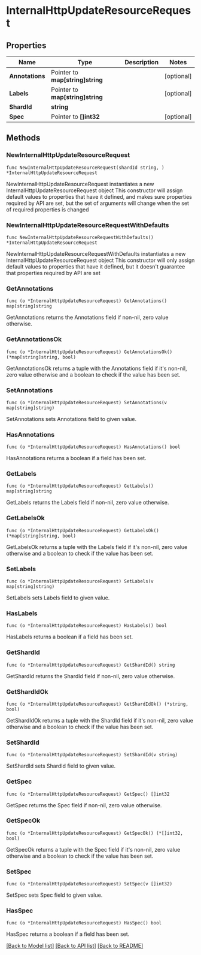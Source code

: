 # InternalHttpUpdateResourceRequest

## Properties

Name | Type | Description | Notes
------------ | ------------- | ------------- | -------------
**Annotations** | Pointer to **map[string]string** |  | [optional] 
**Labels** | Pointer to **map[string]string** |  | [optional] 
**ShardId** | **string** |  | 
**Spec** | Pointer to **[]int32** |  | [optional] 

## Methods

### NewInternalHttpUpdateResourceRequest

`func NewInternalHttpUpdateResourceRequest(shardId string, ) *InternalHttpUpdateResourceRequest`

NewInternalHttpUpdateResourceRequest instantiates a new InternalHttpUpdateResourceRequest object
This constructor will assign default values to properties that have it defined,
and makes sure properties required by API are set, but the set of arguments
will change when the set of required properties is changed

### NewInternalHttpUpdateResourceRequestWithDefaults

`func NewInternalHttpUpdateResourceRequestWithDefaults() *InternalHttpUpdateResourceRequest`

NewInternalHttpUpdateResourceRequestWithDefaults instantiates a new InternalHttpUpdateResourceRequest object
This constructor will only assign default values to properties that have it defined,
but it doesn't guarantee that properties required by API are set

### GetAnnotations

`func (o *InternalHttpUpdateResourceRequest) GetAnnotations() map[string]string`

GetAnnotations returns the Annotations field if non-nil, zero value otherwise.

### GetAnnotationsOk

`func (o *InternalHttpUpdateResourceRequest) GetAnnotationsOk() (*map[string]string, bool)`

GetAnnotationsOk returns a tuple with the Annotations field if it's non-nil, zero value otherwise
and a boolean to check if the value has been set.

### SetAnnotations

`func (o *InternalHttpUpdateResourceRequest) SetAnnotations(v map[string]string)`

SetAnnotations sets Annotations field to given value.

### HasAnnotations

`func (o *InternalHttpUpdateResourceRequest) HasAnnotations() bool`

HasAnnotations returns a boolean if a field has been set.

### GetLabels

`func (o *InternalHttpUpdateResourceRequest) GetLabels() map[string]string`

GetLabels returns the Labels field if non-nil, zero value otherwise.

### GetLabelsOk

`func (o *InternalHttpUpdateResourceRequest) GetLabelsOk() (*map[string]string, bool)`

GetLabelsOk returns a tuple with the Labels field if it's non-nil, zero value otherwise
and a boolean to check if the value has been set.

### SetLabels

`func (o *InternalHttpUpdateResourceRequest) SetLabels(v map[string]string)`

SetLabels sets Labels field to given value.

### HasLabels

`func (o *InternalHttpUpdateResourceRequest) HasLabels() bool`

HasLabels returns a boolean if a field has been set.

### GetShardId

`func (o *InternalHttpUpdateResourceRequest) GetShardId() string`

GetShardId returns the ShardId field if non-nil, zero value otherwise.

### GetShardIdOk

`func (o *InternalHttpUpdateResourceRequest) GetShardIdOk() (*string, bool)`

GetShardIdOk returns a tuple with the ShardId field if it's non-nil, zero value otherwise
and a boolean to check if the value has been set.

### SetShardId

`func (o *InternalHttpUpdateResourceRequest) SetShardId(v string)`

SetShardId sets ShardId field to given value.


### GetSpec

`func (o *InternalHttpUpdateResourceRequest) GetSpec() []int32`

GetSpec returns the Spec field if non-nil, zero value otherwise.

### GetSpecOk

`func (o *InternalHttpUpdateResourceRequest) GetSpecOk() (*[]int32, bool)`

GetSpecOk returns a tuple with the Spec field if it's non-nil, zero value otherwise
and a boolean to check if the value has been set.

### SetSpec

`func (o *InternalHttpUpdateResourceRequest) SetSpec(v []int32)`

SetSpec sets Spec field to given value.

### HasSpec

`func (o *InternalHttpUpdateResourceRequest) HasSpec() bool`

HasSpec returns a boolean if a field has been set.


[[Back to Model list]](../README.md#documentation-for-models) [[Back to API list]](../README.md#documentation-for-api-endpoints) [[Back to README]](../README.md)


